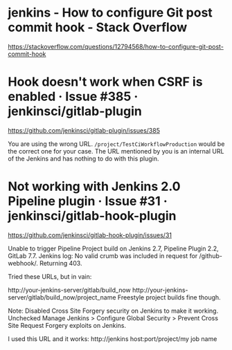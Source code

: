 

# jenkins - How to configure Git post commit hook - Stack Overflow 
https://stackoverflow.com/questions/12794568/how-to-configure-git-post-commit-hook


# Hook doesn't work when CSRF is enabled · Issue #385 · jenkinsci/gitlab-plugin 
https://github.com/jenkinsci/gitlab-plugin/issues/385


You are using the wrong URL. `/project/TestCiWorkflowProduction` would be the correct one for your case. The URL mentioned by you is an internal URL of the Jenkins and has nothing to do with this plugin.

# Not working with Jenkins 2.0 Pipeline plugin · Issue #31 · jenkinsci/gitlab-hook-plugin 
https://github.com/jenkinsci/gitlab-hook-plugin/issues/31

Unable to trigger Pipeline Project build on Jenkins 2.7, Pipeline Plugin 2.2, GitLab 7.7.
Jenkins log: No valid crumb was included in request for /github-webhook/. Returning 403.

Tried these URLs, but in vain:

http://your-jenkins-server/gitlab/build_now
http://your-jenkins-server/gitlab/build_now/project_name
Freestyle project builds fine though.

Note: Disabled Cross Site Forgery security on Jenkins to make it working. Unchecked Manage Jenkins > Configure Global Security > Prevent Cross Site Request Forgery exploits on Jenkins.


I used this URL and it works: http://jenkins host:port/project/my job name